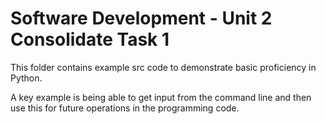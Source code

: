 # Software Development - Unit 2 Consolidate Task 1

This folder contains example src code to demonstrate basic proficiency in Python.

A key example is being able to get input from the command line and then use this
for future operations in the programming code.
